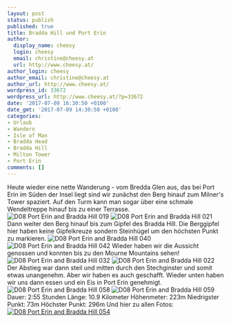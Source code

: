```yaml
---
layout: post
status: publish
published: true
title: Bradda Hill und Port Erin
author:
  display_name: cheesy
  login: cheesy
  email: christine@cheesy.at
  url: http://www.cheesy.at/
author_login: cheesy
author_email: christine@cheesy.at
author_url: http://www.cheesy.at/
wordpress_id: 33672
wordpress_url: http://www.cheesy.at/?p=33672
date: '2017-07-09 16:30:50 +0100'
date_gmt: '2017-07-09 14:30:50 +0100'
categories:
- Urlaub
- Wandern
- Isle of Man
- Bradda Head
- Bradda Hill
- Milton Tower
- Port Erin
comments: []
---
```

Heute wieder eine nette Wanderung - vom Bredda Glen aus, das bei Port Erin im Süden der Insel liegt sind wir zunächst den Berg hinauf zum Milner's Tower spaziert. Auf den Turm kann man sogar über eine schmale Wendeltreppe hinauf bis zu einer Terrasse.
![D08 Port Erin and Bradda Hill 019](http://www.cheesy.at/wp-content/uploads/D08-Port-Erin-and-Bradda-Hill-019.jpg)
![D08 Port Erin and Bradda Hill 021](http://www.cheesy.at/wp-content/uploads/D08-Port-Erin-and-Bradda-Hill-021.jpg)
Dann weiter den Berg hinauf bis zum Gipfel des Bradda Hill. Die Berggipfel hier haben keine Gipfelkreuze sondern Steinhügel um den höchsten Punkt zu markieren.
![D08 Port Erin and Bradda Hill 040](http://www.cheesy.at/wp-content/uploads/D08-Port-Erin-and-Bradda-Hill-040.jpg)
![D08 Port Erin and Bradda Hill 042](http://www.cheesy.at/wp-content/uploads/D08-Port-Erin-and-Bradda-Hill-042.jpg)
Wieder haben wir die Aussicht genossen und konnten bis zu den Mourne Mountains sehen!
![D08 Port Erin and Bradda Hill 032](http://www.cheesy.at/wp-content/uploads/D08-Port-Erin-and-Bradda-Hill-032.jpg)
![D08 Port Erin and Bradda Hill 022](http://www.cheesy.at/wp-content/uploads/D08-Port-Erin-and-Bradda-Hill-022.jpg)
Der Abstieg war dann steil und mitten durch den Stechginster und somit etwas unangenehm. Aber wir haben es auch geschafft. Wieder unten haben wir uns dann essen und ein Eis in Port Erin genehmigt.
![D08 Port Erin and Bradda Hill 058](http://www.cheesy.at/wp-content/uploads/D08-Port-Erin-and-Bradda-Hill-058.jpg)
![D08 Port Erin and Bradda Hill 059](http://www.cheesy.at/wp-content/uploads/D08-Port-Erin-and-Bradda-Hill-059.jpg)
Dauer: 2:55 Stunden
Länge: 10.9 Kilometer
Höhenmeter: 223m
Niedrigster Punkt: 73m
Höchster Punkt: 296m
Und hier zu allen Fotos:
[![D08 Port Erin and Bradda Hill 054](http://www.cheesy.at/wp-content/uploads/D08-Port-Erin-and-Bradda-Hill-054.jpg)](http://www.cheesy.at/fotos/urlaub/isle-of-man/day-8-bradda-hill/)
